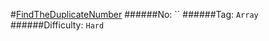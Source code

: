 #[FindTheDuplicateNumber](https://leetcode.com/problems/find-the-duplicate-number/)
######No: ``
######Tag: `Array`
######Difficulty: `Hard`
